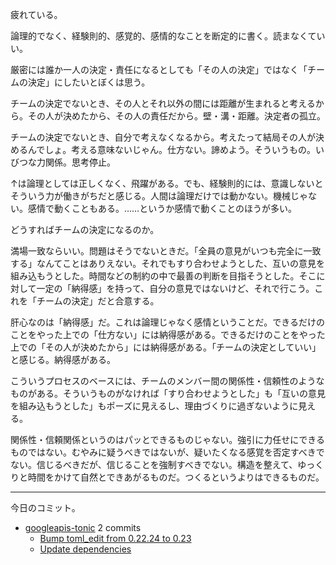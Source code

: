 疲れている。

論理的でなく、経験則的、感覚的、感情的なことを断定的に書く。読まなくていい。

厳密には誰か一人の決定・責任になるとしても「その人の決定」ではなく「チームの決定」にしたいとぼくは思う。

チームの決定でないとき、その人とそれ以外の間には距離が生まれると考えるから。その人が決めたから、その人の責任だから。壁・溝・距離。決定者の孤立。

チームの決定でないとき、自分で考えなくなるから。考えたって結局その人が決めるんでしょ。考える意味ないじゃん。仕方ない。諦めよう。そういうもの。いびつな力関係。思考停止。

↑は論理としては正しくなく、飛躍がある。でも、経験則的には、意識しないとそういう力が働きがちだと感じる。人間は論理だけでは動かない。機械じゃない。感情で動くこともある。……というか感情で動くことのほうが多い。

どうすればチームの決定になるのか。

満場一致ならいい。問題はそうでないときだ。「全員の意見がいつも完全に一致する」なんてことはありえない。それでもすり合わせようとした、互いの意見を組み込もうとした。時間などの制約の中で最善の判断を目指そうとした。そこに対して一定の「納得感」を持って、自分の意見ではないけど、それで行こう。これを「チームの決定」だと合意する。

肝心なのは「納得感」だ。これは論理じゃなく感情ということだ。できるだけのことをやった上での「仕方ない」には納得感がある。できるだけのことをやった上での「その人が決めたから」には納得感がある。「チームの決定としていい」と感じる。納得感がある。

こういうプロセスのベースには、チームのメンバー間の関係性・信頼性のようなものがある。そういうものがなければ「すり合わせようとした」も「互いの意見を組み込もうとした」もポーズに見えるし、理由づくりに過ぎないように見える。

関係性・信頼関係というのはパッとできるものじゃない。強引に力任せにできるものではない。むやみに疑うべきではないが、疑いたくなる感覚を否定すべきでない。信じるべきだが、信じることを強制すべきでない。構造を整えて、ゆっくりと時間をかけて自然とできあがるものだ。つくるというよりはできるものだ。

---

今日のコミット。

- [googleapis-tonic](https://github.com/bouzuya/googleapis-tonic) 2 commits
  - [Bump toml_edit from 0.22.24 to 0.23](https://github.com/bouzuya/googleapis-tonic/commit/f8a4b0290575dc09168a76bbf962085b5b83db78)
  - [Update dependencies](https://github.com/bouzuya/googleapis-tonic/commit/28cf58e667d61e902100c8ae3f5109b4eca9f19d)

